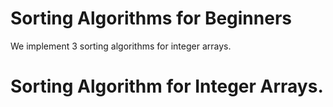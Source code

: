 # Sorting Algorithms for Beginners
We implement 3 sorting algorithms for integer arrays.
# Sorting Algorithm for Integer Arrays.
